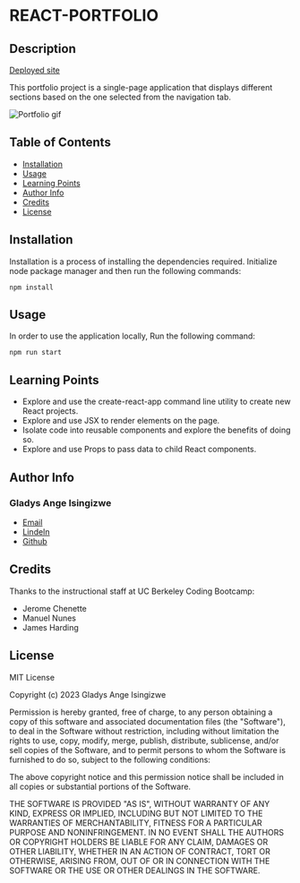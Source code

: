 # REACT-PORTFOLIO

## Description

[Deployed site](https://isglad.github.io/React-Portfolio/#resume)

This portfolio project is a single-page application that displays different sections based on the one selected from the navigation tab.

![Portfolio gif](./src/Resources/images/myPortfolio.gif)

## Table of Contents

- [Installation](#installation)
- [Usage](#Usage)
- [Learning Points](#learning-points)
- [Author Info](#author-info)
- [Credits](#credits)
- [License](#license)

## Installation

Installation is a process of installing the dependencies required. Initialize node package manager and then run the following commands:

```npm install```

## Usage 

In order to use the application locally, Run the following command:

```npm run start```

## Learning Points

- Explore and use the create-react-app command line utility to create new React projects.
- Explore and use JSX to render elements on the page.
- Isolate code into reusable components and explore the benefits of doing so.
- Explore and use Props to pass data to child React components.

## Author Info 

### Gladys Ange Isingizwe 

* [Email](gladyisingizwe@gmail.com)
* [LindeIn](www.linkedin.com/in/gladys-isingizwe)
* [Github](https://github.com/Isglad)

## Credits

Thanks to the instructional staff at UC Berkeley Coding Bootcamp:
- Jerome Chenette
- Manuel Nunes
- James Harding

## License

MIT License

Copyright (c) 2023 Gladys Ange Isingizwe

Permission is hereby granted, free of charge, to any person obtaining a copy
of this software and associated documentation files (the "Software"), to deal
in the Software without restriction, including without limitation the rights
to use, copy, modify, merge, publish, distribute, sublicense, and/or sell
copies of the Software, and to permit persons to whom the Software is
furnished to do so, subject to the following conditions:

The above copyright notice and this permission notice shall be included in all
copies or substantial portions of the Software.

THE SOFTWARE IS PROVIDED "AS IS", WITHOUT WARRANTY OF ANY KIND, EXPRESS OR
IMPLIED, INCLUDING BUT NOT LIMITED TO THE WARRANTIES OF MERCHANTABILITY,
FITNESS FOR A PARTICULAR PURPOSE AND NONINFRINGEMENT. IN NO EVENT SHALL THE
AUTHORS OR COPYRIGHT HOLDERS BE LIABLE FOR ANY CLAIM, DAMAGES OR OTHER
LIABILITY, WHETHER IN AN ACTION OF CONTRACT, TORT OR OTHERWISE, ARISING FROM,
OUT OF OR IN CONNECTION WITH THE SOFTWARE OR THE USE OR OTHER DEALINGS IN THE
SOFTWARE.